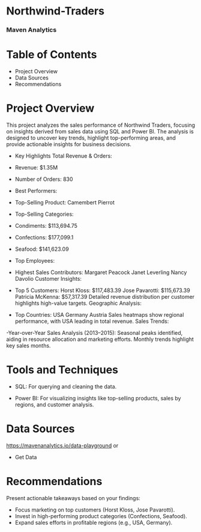 # Northwind-Traders
### Maven Analytics
# Table of Contents
- Project Overview
- Data Sources
- Recommendations
# Project Overview
This project analyzes the sales performance of Northwind Traders, focusing on insights derived from sales data using SQL and Power BI. The analysis is designed to uncover key trends, highlight top-performing areas, and provide actionable insights for business decisions.

- Key Highlights
Total Revenue & Orders:

- Revenue: $1.35M
- Number of Orders: 830
- Best Performers:

- Top-Selling Product: Camembert Pierrot
- Top-Selling Categories:
- Condiments: $113,694.75
- Confections: $177,099.1
- Seafood: $141,623.09
- Top Employees:

- Highest Sales Contributors:
 Margaret Peacock
  Janet Leverling
Nancy Davolio
  Customer Insights:

- Top 5 Customers:
Horst Kloss: $117,483.39
Jose Pavarotti: $115,673.39
Patricia McKenna: $57,317.39
Detailed revenue distribution per customer highlights high-value targets.
Geographic Analysis:

- Top Countries:
USA
Germany
Austria
Sales heatmaps show regional performance, with USA leading in total revenue.
Sales Trends:

-Year-over-Year Sales Analysis (2013–2015):
Seasonal peaks identified, aiding in resource allocation and marketing efforts.
Monthly trends highlight key sales months.

# Tools and Techniques
- SQL: For querying and cleaning the data.
  
- Power BI: For visualizing insights like top-selling products, sales by regions, and customer analysis.
# Data Sources
https://mavenanalytics.io/data-playground
or 
- Get Data
# Recommendations
Present actionable takeaways based on your findings:

- Focus marketing on top customers (Horst Kloss, Jose Pavarotti).
- Invest in high-performing product categories (Confections, Seafood).
- Expand sales efforts in profitable regions (e.g., USA, Germany).

